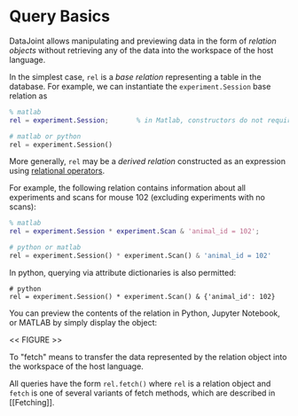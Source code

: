 # Query Basics

DataJoint allows manipulating and previewing data in the form of *relation objects* without retrieving any of the data into the workspace of the host language.

In the simplest case, `rel` is a *base relation* representing a table in the database. 
For example, we can instantiate the `experiment.Session` base relation as
```matlab
% matlab
rel = experiment.Session;       % in Matlab, constructors do not require parentheses ()
```
```python
# matlab or python
rel = experiment.Session() 
```
More generally, `rel` may be a *derived relation* constructed as an expression using [relational operators](Operators).

For example, the following relation contains information about all experiments and scans for mouse 102 (excluding experiments with no scans):
```matlab
% matlab
rel = experiment.Session * experiment.Scan & 'animal_id = 102';
```

```python
# python or matlab
rel = experiment.Session() * experiment.Scan() & 'animal_id = 102'
```
In python, querying via attribute dictionaries is also permitted:

```
# python 
rel = experiment.Session() * experiment.Scan() & {'animal_id': 102}
```

You can preview the contents of the relation in Python, Jupyter Notebook, or MATLAB by simply display the object:

<< FIGURE >>


To "fetch" means to transfer the data represented by the relation object into the workspace of the host language.  

All queries have the form `rel.fetch()` where `rel` is a relation object and `fetch` is one of several variants of fetch methods, which are described in [[Fetching]].
